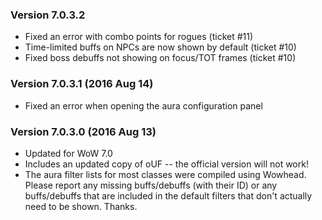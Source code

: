 ### Version 7.0.3.2

* Fixed an error with combo points for rogues (ticket #11)
* Time-limited buffs on NPCs are now shown by default (ticket #10)
* Fixed boss debuffs not showing on focus/TOT frames (ticket #10)

### Version 7.0.3.1 (2016 Aug 14)

* Fixed an error when opening the aura configuration panel

### Version 7.0.3.0 (2016 Aug 13)

* Updated for WoW 7.0
* Includes an updated copy of oUF -- the official version will not work!
* The aura filter lists for most classes were compiled using Wowhead. Please report any missing buffs/debuffs (with their ID) or any buffs/debuffs that are included in the default filters that don't actually need to be shown. Thanks.
